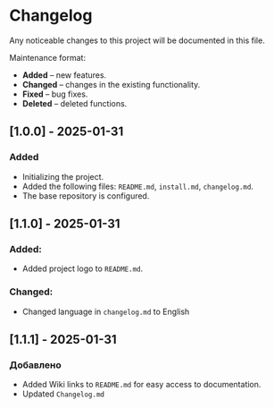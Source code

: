 # Changelog

Any noticeable changes to this project will be documented in this file.

Maintenance format:
- **Added** – new features.
- **Changed** – changes in the existing functionality.
- **Fixed** – bug fixes.
- **Deleted** – deleted functions.

## [1.0.0] - 2025-01-31
### Added
- Initializing the project.
- Added the following files: `README.md`, `install.md`, `changelog.md`.
- The base repository is configured.

## [1.1.0] - 2025-01-31
### Added:
- Added project logo to `README.md`.
### Changed:
- Changed language in `changelog.md` to English

## [1.1.1] - 2025-01-31
### Добавлено
- Added Wiki links to `README.md` for easy access to documentation.
- Updated `Changelog.md`
